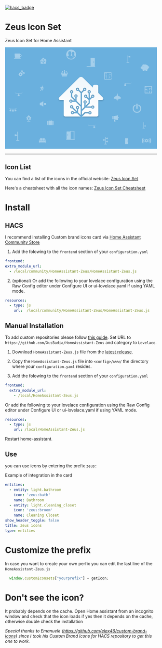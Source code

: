 [![hacs_badge](https://img.shields.io/badge/HACS-Custom-orange.svg)](https://github.com/custom-components/hacs) 

# Zeus Icon Set

Zeus Icon Set for Home Assistant

![2FA](https://github.com/XusBadia/zeus-icon-set-ha/blob/master/docs/zeus-ha-main.png)

 ---
## Icon List

You can find a list of the icons in the official website: [Zeus Icon Set](https://xus.badia.me/zeus)

Here's a cheatsheet with all the icon names: [Zeus Icon Set Cheatsheet](https://badia.me/zeus/cheatsheet/)


# Install

## HACS

I recommend installing Custom brand icons card via [Home Assistant Community Store](https://hacs.xyz)
 
 1. Add the folowing to the `frontend` section of your `configuration.yaml`

  ```yaml
frontend:
  extra_module_url:
    - /local/community/HomeAssistant-Zeus/HomeAssistant-Zeus.js
```
2. (optional) Or add the following to your lovelace configuration using the Raw Config editor under Configure UI or ui-lovelace.yaml if using YAML mode.

```yaml
resources:
  - type: js
    url:  /local/community/HomeAssistant-Zeus/HomeAssistant-Zeus.js
```

 ##  Manual Installation

To add custom repositories please follow [this guide](https://hacs.xyz/docs/faq/custom_repositories/). Set URL to `https://github.com/XusBadia/HomeAssistant-Zeus` and category to `Lovelace`.
1. Download `HomeAssistant-Zeus.js` file from the [latest release](https://github.com/XusBadia/HomeAssistant-Zeus/releases/latest).
2. Copy the `HomeAssistant-Zeus.js` file into `<config>/www/` the directory where your `configuration.yaml` resides.

3. Add the folowing to the `frontend` section of your `configuration.yaml`

```yaml
frontend:
  extra_module_url:
    - /local/HomeAssistant-Zeus.js
```

Or add the following to your lovelace configuration using the Raw Config editor under Configure UI or ui-lovelace.yaml if using YAML mode.

```yaml
resources:
  - type: js
    url: /local/HomeAssistant-Zeus.js
```

Restart home-assistant.

## Use
you can use icons by entering the prefix `zeus:`

Example of integration in the card

```yaml
entities:
  - entity: light.bathroom
    icon: 'zeus:bath'
    name: Bathroom
  - entity: light.cleaning_closet
    icon: 'zeus:broom'
    name: Cleaning Closet
show_header_toggle: false
title: Zeus icons
type: entities
```
# Customize the prefix

In case you want to create your own perfix you can edit the last line of the `HomeAssistant-Zeus.js`

```js
  window.customIconsets["yourprefix"] = getIcon;
```
# Don't see the icon?

It probably depends on the cache. Open Home assistant from an incognito window and check that the icon loads if yes then it depends on the cache, otherwise double check the installation


_Special thanks to Emanuele (https://github.com/elax46/custom-brand-icons) since I took his Custom Brand Icons for HACS repository to get this one to work._